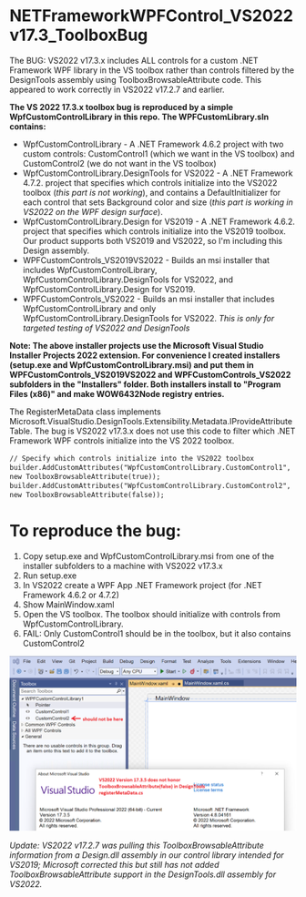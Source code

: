 # NETFrameworkWPFControl_VS2022v17.3_ToolboxBug
The BUG: VS2022 v17.3.x includes ALL controls for a custom .NET Framework WPF library in the VS toolbox rather than controls filtered by the DesignTools assembly using ToolboxBrowsableAttribute code. This appeared to work correctly in VS2022 v17.2.7 and earlier.

**The VS 2022 17.3.x toolbox bug is reproduced by a simple WpfCustomControlLibrary in this repo. The WPFCustomLibrary.sln contains:**
- WpfCustomControlLibrary - A .NET Framework 4.6.2 project with two custom controls: CustomControl1 (which we want in the VS toolbox) and CustomControl2 (we do not want in the VS toolbox)
- WpfCustomControlLibrary.DesignTools for VS2022 - A .NET Framework 4.7.2. project that specifies which controls initialize into the VS2022 toolbox (*this part is not working*), and contains a DefaultInitializer for each control that sets Background color and size (*this part is working in VS2022 on the WPF design surface*).
- WpfCustomControlLibrary.Design for VS2019 - A .NET Framework 4.6.2. project that specifies which controls initialize into the VS2019 toolbox. Our product supports both VS2019 and VS2022, so I'm including this Design assembly.
- WPFCustomControls_VS2019VS2022 - Builds an msi installer that includes WpfCustomControlLibrary, WpfCustomControlLibrary.DesignTools for VS2022, and WpfCustomControlLibrary.Design for VS2019.
- WPFCustomControls_VS2022 - Builds an msi installer that includes  WpfCustomControlLibrary and only WpfCustomControlLibrary.DesignTools for VS2022. *This is only for targeted testing of VS2022 and DesignTools*

**Note: The above installer projects use the Microsoft Visual Studio Installer Projects 2022 extension. For convenience I created installers (setup.exe and WpfCustomControlLibrary.msi) and put them in WPFCustomControls_VS2019VS2022 and WPFCustomControls_VS2022 subfolders in the "Installers" folder. Both installers install to "Program Files (x86)" and make WOW6432Node registry entries.**

The RegisterMetaData class implements Microsoft.VisualStudio.DesignTools.Extensibility.Metadata.IProvideAttributeTable. The bug is VS2022 v17.3.x does not use this code to filter which .NET Framework WPF controls initialize into the VS 2022 toolbox.
```
// Specify which controls initialize into the VS2022 toolbox
builder.AddCustomAttributes("WpfCustomControlLibrary.CustomControl1", new ToolboxBrowsableAttribute(true));
builder.AddCustomAttributes("WpfCustomControlLibrary.CustomControl2", new ToolboxBrowsableAttribute(false));
```

# To reproduce the bug:
1. Copy setup.exe and WpfCustomControlLibrary.msi from one of the installer subfolders to a machine with VS2022 v17.3.x
2. Run setup.exe
3. In VS2022 create a WPF App .NET Framework project (for .NET Framework 4.6.2 or 4.7.2)
4. Show MainWindow.xaml
5. Open the VS toolbox. The toolbox should initialize with controls from WpfCustomControlLibrary.
6. FAIL: Only CustomControl1 should be in the toolbox, but it also contains CustomControl2

![Image](VS2022v17.3.5_FAIL.png)

_Update: VS2022 v17.2.7 was pulling this ToolboxBrowsableAttribute information from a Design.dll assembly in our control library intended for VS2019; Microsoft corrected this but still has not added ToolboxBrowsableAttribute support in the DesignTools.dll assembly for VS2022._





